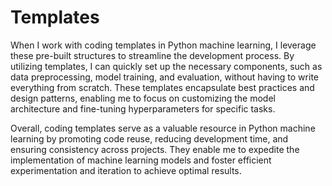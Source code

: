 # Templates
When I work with coding templates in Python machine learning, I leverage these pre-built structures to streamline the development process. 
By utilizing templates, I can quickly set up the necessary components, such as data preprocessing, model training, and evaluation, without having to write everything from scratch. These templates encapsulate best practices and design patterns, enabling me to focus on customizing the model architecture and fine-tuning hyperparameters for specific tasks.

Overall, coding templates serve as a valuable resource in Python machine learning by promoting code reuse, reducing development time, and ensuring consistency across projects. They enable me to expedite the implementation of machine learning models and foster efficient experimentation and iteration to achieve optimal results.
